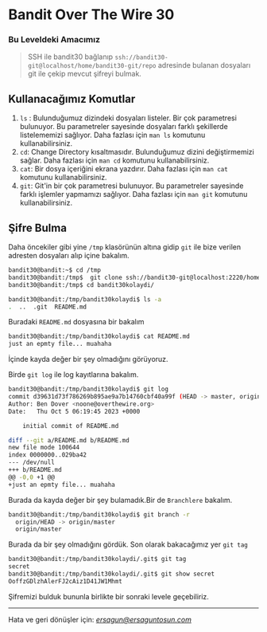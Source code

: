 # Bandit Over The Wire **30**
### Bu Leveldeki Amacımız
> SSH ile bandit30 bağlanıp `ssh://bandit30-git@localhost/home/bandit30-git/repo` adresinde bulanan dosyaları git ile çekip mevcut şifreyi bulmak.


## Kullanacağımız Komutlar
1. `ls` : Bulunduğumuz dizindeki dosyaları listeler. Bir çok parametresi bulunuyor. Bu parametreler sayesinde dosyaları farklı şekillerde listelememizi sağlıyor. Daha fazlası için `man ls` komutunu kullanabilirsiniz.
2. `cd`: Change Directory kısaltmasıdır. Bulunduğumuz dizini değiştirmemizi sağlar. Daha fazlası için `man cd` komutunu kullanabilirsiniz.
3. `cat`: Bir dosya içeriğini ekrana yazdırır. Daha fazlası için `man cat` komutunu kullanabilirsiniz.
4. `git`: Git'in bir çok parametresi bulunuyor. Bu parametreler sayesinde farklı işlemler yapmamızı sağlıyor. Daha fazlası için `man git` komutunu kullanabilirsiniz.


## Şifre Bulma
Daha öncekiler gibi yine `/tmp` klasörünün altına gidip `git` ile bize verilen adresten dosyaları alıp içine bakalım.

```bash
bandit30@bandit:~$ cd /tmp
bandit30@bandit:/tmp$  git clone ssh://bandit30-git@localhost:2220/home/bandit30-git/repo bandit30kolaydi
bandit30@bandit:/tmp$ cd bandit30kolaydi/
```

```bash
bandit30@bandit:/tmp/bandit30kolaydi$ ls -a
.  ..  .git  README.md
```

Buradaki  `README.md` dosyasına bir bakalım
```bash
bandit30@bandit:/tmp/bandit30kolaydi$ cat README.md
just an epmty file... muahaha
```
İçinde kayda değer bir şey olmadığını görüyoruz. 

Birde `git log` ile log kayıtlarına bakalım.

```bash
bandit30@bandit:/tmp/bandit30kolaydi$ git log
commit d39631d73f786269b895ae9a7b14760cbf40a99f (HEAD -> master, origin/master, origin/HEAD)
Author: Ben Dover <noone@overthewire.org>
Date:   Thu Oct 5 06:19:45 2023 +0000

    initial commit of README.md

diff --git a/README.md b/README.md
new file mode 100644
index 0000000..029ba42
--- /dev/null
+++ b/README.md
@@ -0,0 +1 @@
+just an epmty file... muahaha
```

Burada da kayda değer bir şey bulamadık.Bir de `Branchlere` bakalım.

```bash
bandit30@bandit:/tmp/bandit30kolaydi$ git branch -r
  origin/HEAD -> origin/master
  origin/master
```
Burada da bir şey olmadığını gördük. Son olarak bakacağımız yer `git tag`

```bash
bandit30@bandit:/tmp/bandit30kolaydi/.git$ git tag
secret
bandit30@bandit:/tmp/bandit30kolaydi/.git$ git show secret
OoffzGDlzhAlerFJ2cAiz1D41JW1Mhmt
```

Şifremizi bulduk bununla birlikte bir sonraki levele geçebiliriz.


<hr/>

Hata ve geri dönüşler için: *[ersagun@ersaguntosun.com ](mailto:ersagun@ersaguntosun.com)*
